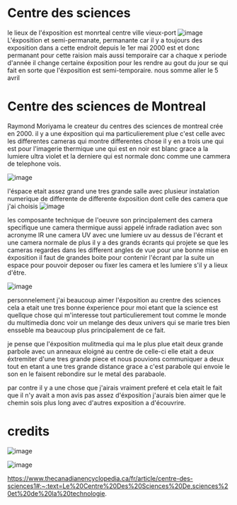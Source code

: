 # Centre des sciences 

le lieux de l'éxposition est monrteal centre ville vieux-port 
![image](https://github.com/djalilt/DjalilT-H24_V11_inspirations_TAIBI/blob/main/Centre%20des%20science/CentreDesSciences.jpg?raw=true)
L'éxposition et semi-permanate, permanante car il y a toujours des exposition dans a cette endroit depuis le 1er mai 2000 est et donc permanant pour cette raision mais aussi temporaire car a chaque x periode d'année il change certaine éxposition pour les rendre au gout du jour se qui fait en sorte que l'éxposition est semi-temporaire.
nous somme aller le 5 avril 

# Centre des sciences de Montreal

Raymond Moriyama le createur du centres des sciences de montreal crée en 2000. il y a une éxposition qui ma particulierement plue c'est celle avec les differentes cameras qui montre differentes chose il y en a trois une qui est pour l'imagerie thermique une qui est en noir est blanc grace a la lumiere ultra violet et la derniere qui est normale donc comme une cammera de telephone vois.


![image](https://github.com/djalilt/DjalilT-H24_V11_inspirations_TAIBI/blob/main/Centre%20des%20science/20240405_153045.jpg?raw=true)

l'éspace etait assez grand une tres grande salle avec plusieur instalation numerique de differente de differente éxposition dont celle des camera que j'ai choisis
![image](https://github.com/djalilt/DjalilT-H24_V11_inspirations_TAIBI/blob/main/Centre%20des%20science/20240405_153038.jpg?raw=true)

les composante technique de l'oeuvre son principalement des camera specifique une camera thermique aussi appelé infrade radiation avec son acronyme IR une camera UV avec une lumiere uv au dessus de l'écrant et une camera normale de plus il y a des grands écrants qui projete se que les cameras regardes dans les different angles de vue pour une bonne mise en éxposition il faut de grandes boite pour contenir l'écrant par la suite un espace pour pouvoir deposer ou fixer les camera et les lumiere s'il y a lieux d'être. 

![image](https://github.com/djalilt/DjalilT-H24_V11_inspirations_TAIBI/blob/main/Centre%20des%20science/20240405_153054.jpg?raw=true)

personnelement j'ai beaucoup aimer l'éxposition au crentre des sciences cela a etait une tres bonne éxperience pour moi etant que la science est quellque chose qui m'interesse tout particulierement tout comme le monde du multimedia donc voir un melange des deux univers qui se marie tres bien ensseble ma beaucoup plus principalement de ce fait.

je pense que l'éxposition mulitmedia qui ma le plus plue etait deux grande parbole avec un anneaux eloigné au centre de celle-ci elle etait a deux éxtremiter d'une tres grande piece et nous pouvions communiquer a deux tout en etant a une tres grande distance grace a c'est parabole qui envoie le son en le faisent rebondire sur le metal des parabaole.

par contre il y a une chose que j'airais vraiment preferé et cela etait le fait que il n'y avait a mon avis pas assez d'éxposition j'aurais bien aimer que le chemin sois plus long avec d'autres exposition a d'écouvrire.

# credits

![image](https://github.com/djalilt/DjalilT-H24_V11_inspirations_TAIBI/blob/main/Centre%20des%20science/MicrosoftTeams-image.png?raw=true)

![image](https://github.com/djalilt/DjalilT-H24_V11_inspirations_TAIBI/blob/main/Centre%20des%20science/MicrosoftTeams-image%20(4).png?raw=true)

https://www.thecanadianencyclopedia.ca/fr/article/centre-des-sciences1#:~:text=Le%20Centre%20Des%20Sciences%20De,sciences%20et%20de%20la%20technologie.
